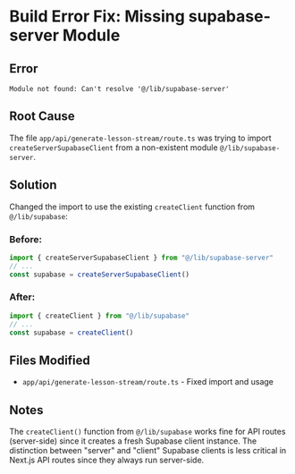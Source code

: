 # Build Error Fix: Missing supabase-server Module

## Error
```
Module not found: Can't resolve '@/lib/supabase-server'
```

## Root Cause
The file `app/api/generate-lesson-stream/route.ts` was trying to import `createServerSupabaseClient` from a non-existent module `@/lib/supabase-server`.

## Solution
Changed the import to use the existing `createClient` function from `@/lib/supabase`:

### Before:
```typescript
import { createServerSupabaseClient } from "@/lib/supabase-server"
// ...
const supabase = createServerSupabaseClient()
```

### After:
```typescript
import { createClient } from "@/lib/supabase"
// ...
const supabase = createClient()
```

## Files Modified
- `app/api/generate-lesson-stream/route.ts` - Fixed import and usage

## Notes
The `createClient()` function from `@/lib/supabase` works fine for API routes (server-side) since it creates a fresh Supabase client instance. The distinction between "server" and "client" Supabase clients is less critical in Next.js API routes since they always run server-side.
